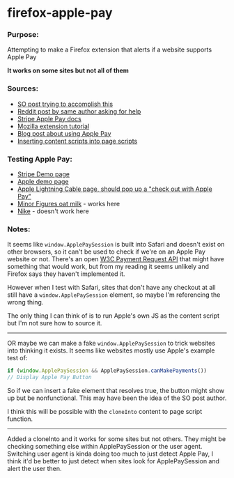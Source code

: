 # firefox-apple-pay

### Purpose:
Attempting to make a Firefox extension that alerts if a website supports Apple Pay

**It works on some sites but not all of them**

### Sources:
- [SO post trying to accomplish this](https://stackoverflow.com/questions/57557939/getting-a-firefox-plugin-to-detect-and-mimic-attempts-to-check-for-apple-pay-sup)
- [Reddit post by same author asking for help](https://www.reddit.com/r/AppleCard/comments/csgqf4/firefox_plugin_to_detect_apple_pay_support/)
- [Stripe Apple Pay docs](https://stripe.com/docs/apple-pay)
- [Mozilla extension tutorial](https://developer.mozilla.org/en-US/docs/Mozilla/Add-ons/WebExtensions/Your_first_WebExtension#testing)
- [Blog post about using Apple Pay](https://tech.justeattakeaway.com/2016/10/10/bringing-apple-pay-to-the-web/)
- [Inserting content scripts into page scripts](https://developer.mozilla.org/en-US/docs/Mozilla/Add-ons/WebExtensions/Sharing_objects_with_page_scripts#cloneinto)


### Testing Apple Pay:
- [Stripe Demo page](https://stripe.com/apple-pay)
- [Apple demo page](https://applepaydemo.apple.com/)
- [Apple Lightning Cable page, should pop up a "check out with Apple Pay"](https://www.apple.com/shop/product/MX0K2AM/A/usb-c-to-lightning-cable-1-m?fnode=3870ceae8fdafc75e9145ae875be9910dce2ddf0902d9d75afcf1414caa326f2ac761bdbe4373f0aa3c1198e0f1b9eae676c62ee410b97b8ac0a663941efe30123b8999bd74092de3154b7218bcb86239b42efacf568e74623f669d5c58f9079613fe9d612d0033d447adbbc9dae2f49)
- [Minor Figures oat milk](https://us.minorfigures.com/cart) - works here
- [Nike](https://www.nike.com/) - doesn't work here

### Notes:
It seems like `window.ApplePaySession` is built into Safari and doesn't exist on other browsers, so it can't be used to check if we're on an Apple Pay website or not. There's an open [W3C Payment Request API](https://developer.apple.com/documentation/apple_pay_on_the_web/payment_request_api) that might have something that would work, but from my reading it seems unlikely and Firefox says they haven't implemented it.

However when I test with Safari, sites that don't have any checkout at all still have a `window.ApplePaySession` element, so maybe I'm referencing the wrong thing.

The only thing I can think of is to run Apple's own JS as the content script but I'm not sure how to source it.

---

OR maybe we can make a fake `window.ApplePaySession` to trick websites into thinking it exists. It seems like websites mostly use Apple's example test of:
```js
if (window.ApplePaySession && ApplePaySession.canMakePayments())
// Display Apple Pay Button
```
So if we can insert a fake element that resolves true, the button might show up but be nonfunctional. This may have been the idea of the SO post author.

I think this will be possible with the `cloneInto` content to page script function.

---
Added a cloneInto and it works for some sites but not others. They might be checking something else within ApplePaySession or the user agent. Switching user agent is kinda doing too much to just detect Apple Pay, I think it'd be better to just detect when sites look for ApplePaySession and alert the user then.
